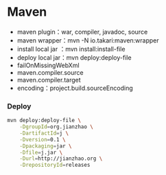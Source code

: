 # Maven

- maven plugin：war, compiler, javadoc, source
- maven  wrapper：mvn -N  io.takari:maven:wrapper
- install local jar ：mvn install:install-file
- deploy local jar：mvn deploy:deploy-file
- failOnMissingWebXml
- maven.compiler.source
- maven.compiler.target
- encoding：project.build.sourceEncoding

### Deploy

```sh
mvn deploy:deploy-file \
    -DgroupId=org.jianzhao \
    -DartifactId=j \
    -Dversion=0.1 \
    -Dpackaging=jar \
    -Dfile=j.jar \
    -Durl=http://jianzhao.org \
    -DrepositoryId=releases
```
